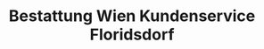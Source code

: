 ---
title: "Bestattung Wien Kundenservice Floridsdorf"
url: /wien/bestattung-wien-kundenservice-floridsdorf/
shop: Bestattungen
---
